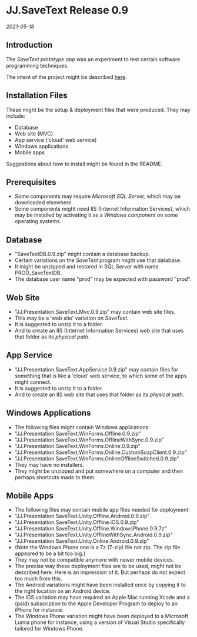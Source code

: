 JJ.SaveText Release 0.9
=======================

*2021-05-18*


Introduction
------------

The *SaveText prototype app* was an experiment to test certain software programming techniques.

The intent of the project might be described [here](https://github.com/jjvanzon/JJ.SaveText).


Installation Files
------------------

These might be the setup & deployment files that were produced. They may include:

- Database
- Web site (MVC)
- App service ('cloud' web service)
- Windows applications
- Mobile apps

Suggestions about how to install might be found in the README.


Prerequisites
-------------

- Some components may require *Microsoft SQL Server,* which may be downloaded elsewhere.
- Some components might need IIS (Internet Information Services), which may be installed by activating it as a *Windows component* on some operating systems.


Database
--------

- "SaveTextDB.0.9.zip" might contain a database backup.
- Certain variations on the *SaveText* program might use that database.
- It might be unzipped and restored in SQL Server with name PROD_SaveTextDB.
- The database user name "prod" may be expected with password "prod".


Web Site
--------

- "JJ.Presentation.SaveText.Mvc.0.9.zip" may contain web site files.
- This may be a 'web site' variation on *SaveText*.
- It is suggested to unzip it to a folder.
- And to create an IIS (Internet Information Services) web site that uses that folder as its *physical path*.


App Service
-----------

- "JJ.Presentation.SaveText.AppService.0.9.zip" may contain files for something that is like a 'cloud' web service, to which some of the apps might connect.
- It is suggested to unzip it to a folder.
- And to create an IIS web site that uses that folder as its *physical path*.
 

Windows Applications
--------------------

- The following files might contain Windows applications:
- "JJ.Presentation.SaveText.WinForms.Offline.0.9.zip"
- "JJ.Presentation.SaveText.WinForms.OfflineWithSync.0.9.zip"
- "JJ.Presentation.SaveText.WinForms.Online.0.9.zip"
- "JJ.Presentation.SaveText.WinForms.Online.CustomSoapClient.0.9.zip"
- "JJ.Presentation.SaveText.WinForms.OnlineOfflineSwitched.0.9.zip"
- They may have no installers.
- They might be unzipped and put somewhere on a computer and then perhaps shortcuts made to them.


Mobile Apps
-----------

- The following files may contain mobile app files needed for deployment:
- "JJ.Presentation.SaveText.Unity.Offline.Android.0.9.zip"
- "JJ.Presentation.SaveText.Unity.Offline.iOS.0.9.zip"
- "JJ.Presentation.SaveText.Unity.Offline.WindowsPhone.0.9.7z"
- "JJ.Presentation.SaveText.Unity.OfflineWithSync.Android.0.9.zip"
- "JJ.Presentation.SaveText.Unity.Online.Android.0.9.zip"
- (Note the Windows Phone one is a 7z (7-zip) file not zip. The zip file appeared to be a bit too big.)
- They may not be compatible anymore with newer mobile devices.
- The precise way these deployment files are to be used, might not be described here. Here is an impression of it. But perhaps do not expect too much from this.
- The Android variations might have been installed once by copying it to the right location on an Android device.
- The iOS variation may have required an Apple Mac running Xcode and a (paid) subscription to the Apple Developer Program to deploy to an iPhone for instance.
- The Windows Phone variation might have been deployed to a Microsoft Lumia phone for instance, using a version of Visual Studio specifically tailored for Windows Phone.